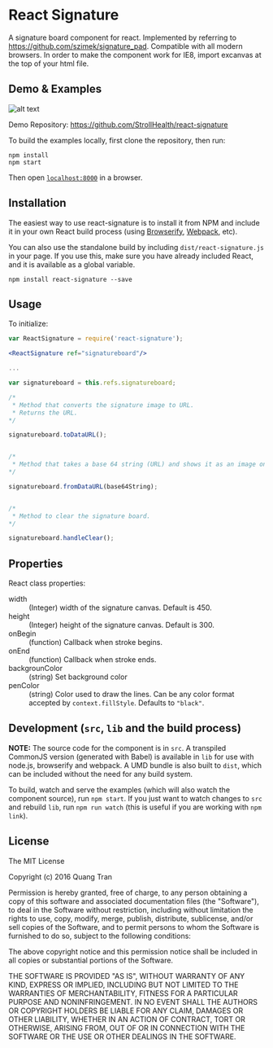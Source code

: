 # React Signature

A signature board component for react. Implemented by referring to https://github.com/szimek/signature_pad. Compatible with all modern browsers. In order to make the component work for IE8, import excanvas at the top of your html file.


## Demo & Examples

![alt text](./img/demo_signature.png "Demo Signature")	


Demo Repository: https://github.com/StrollHealth/react-signature

To build the examples locally, first clone the repository, then run:

```
npm install
npm start
```

Then open [`localhost:8000`](http://localhost:8000) in a browser.


## Installation

The easiest way to use react-signature is to install it from NPM and include it in your own React build process (using [Browserify](http://browserify.org), [Webpack](http://webpack.github.io/), etc).

You can also use the standalone build by including `dist/react-signature.js` in your page. If you use this, make sure you have already included React, and it is available as a global variable.

```
npm install react-signature --save
```


## Usage
To initialize:

```jsx
var ReactSignature = require('react-signature');

<ReactSignature ref="signatureboard"/>

...

var signatureboard = this.refs.signatureboard;

/* 
 * Method that converts the signature image to URL.
 * Returns the URL.
*/

signatureboard.toDataURL();


/* 
 * Method that takes a base 64 string (URL) and shows it as an image on the canvas.
*/

signatureboard.fromDataURL(base64String);


/* 
 * Method to clear the signature board.
*/

signatureboard.handleClear();
```
## Properties

React class properties:

<dl>
	
<dt>width</dt>
<dd>(Integer) width of the signature canvas. Default is 450.</dd>

<dt>height</dt>
<dd>(Integer) height of the signature canvas. Default is 300.</dd>

<dt>onBegin</dt>
<dd>(function) Callback when stroke begins.</dd>

<dt>onEnd</dt>
<dd>(function) Callback when stroke ends.</dd>

<dt>backgrounColor</dt>
<dd>(string) Set background color</dd>

<dt>penColor</dt>
<dd>(string) Color used to draw the lines. Can be any color format accepted by <code>context.fillStyle</code>. Defaults to <code>"black"</code>.</dd>

</dl>


## Development (`src`, `lib` and the build process)

**NOTE:** The source code for the component is in `src`. A transpiled CommonJS version (generated with Babel) is available in `lib` for use with node.js, browserify and webpack. A UMD bundle is also built to `dist`, which can be included without the need for any build system.

To build, watch and serve the examples (which will also watch the component source), run `npm start`. If you just want to watch changes to `src` and rebuild `lib`, run `npm run watch` (this is useful if you are working with `npm link`).

## License

The MIT License

Copyright (c) 2016 Quang Tran 

Permission is hereby granted, free of charge, to any person obtaining a copy
of this software and associated documentation files (the "Software"), to deal
in the Software without restriction, including without limitation the rights
to use, copy, modify, merge, publish, distribute, sublicense, and/or sell
copies of the Software, and to permit persons to whom the Software is
furnished to do so, subject to the following conditions:

The above copyright notice and this permission notice shall be included in
all copies or substantial portions of the Software.

THE SOFTWARE IS PROVIDED "AS IS", WITHOUT WARRANTY OF ANY KIND, EXPRESS OR
IMPLIED, INCLUDING BUT NOT LIMITED TO THE WARRANTIES OF MERCHANTABILITY,
FITNESS FOR A PARTICULAR PURPOSE AND NONINFRINGEMENT. IN NO EVENT SHALL THE
AUTHORS OR COPYRIGHT HOLDERS BE LIABLE FOR ANY CLAIM, DAMAGES OR OTHER
LIABILITY, WHETHER IN AN ACTION OF CONTRACT, TORT OR OTHERWISE, ARISING FROM,
OUT OF OR IN CONNECTION WITH THE SOFTWARE OR THE USE OR OTHER DEALINGS IN
THE SOFTWARE.



